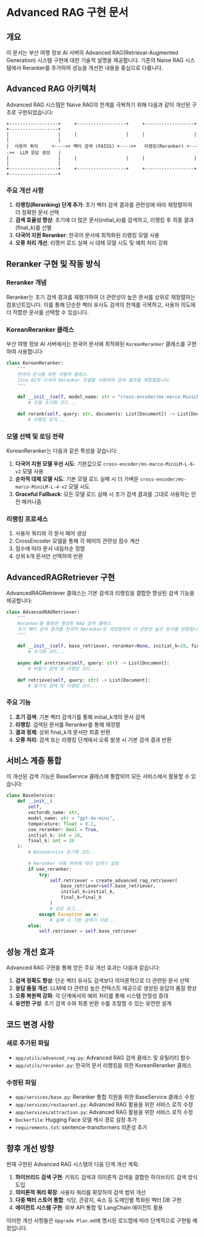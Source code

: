# Advanced RAG 구현 문서

## 개요

이 문서는 부산 여행 정보 AI 서버의 Advanced RAG(Retrieval-Augmented Generation) 시스템 구현에 대한 기술적 설명을 제공합니다. 기존의 Naive RAG 시스템에서 Reranker를 추가하여 성능을 개선한 내용을 중심으로 다룹니다.

## Advanced RAG 아키텍처

Advanced RAG 시스템은 Naive RAG의 한계를 극복하기 위해 다음과 같이 개선된 구조로 구현되었습니다:

```
+------------------+     +------------------+     +------------------+     +------------------+
|                  |     |                  |     |                  |     |                  |
|  사용자 쿼리     +---->+ 벡터 검색 (FAISS) +---->+   리랭킹(Reranker) +---->+  LLM 응답 생성   |
|                  |     |                  |     |                  |     |                  |
+------------------+     +------------------+     +------------------+     +------------------+
```

### 주요 개선 사항

1. **리랭킹(Reranking) 단계 추가**: 초기 벡터 검색 결과를 관련성에 따라 재정렬하여 더 정확한 문서 선택
2. **검색 효율성 향상**: 초기에 더 많은 문서(initial_k)를 검색하고, 리랭킹 후 최종 결과(final_k)를 선별
3. **다국어 지원 Reranker**: 한국어 문서에 최적화된 리랭킹 모델 사용
4. **오류 처리 개선**: 리랭커 로드 실패 시 대체 모델 시도 및 예외 처리 강화

## Reranker 구현 및 작동 방식

### Reranker 개념

Reranker는 초기 검색 결과를 재평가하여 더 관련성이 높은 문서를 상위로 재정렬하는 컴포넌트입니다. 이를 통해 단순한 벡터 유사도 검색의 한계를 극복하고, 사용자 의도에 더 적합한 문서를 선택할 수 있습니다.

### KoreanReranker 클래스

부산 여행 정보 AI 서버에서는 한국어 문서에 최적화된 `KoreanReranker` 클래스를 구현하여 사용합니다:

```python
class KoreanReranker:
    """
    한국어 문서를 위한 리랭커 클래스.
    Jina AI의 다국어 Reranker 모델을 사용하여 검색 결과를 재정렬합니다.
    """
    
    def __init__(self, model_name: str = "cross-encoder/ms-marco-MiniLM-L-6-v2", top_k: int = 5):
        # 모델 초기화 코드...
        
    def rerank(self, query: str, documents: List[Document]) -> List[Document]:
        # 리랭킹 로직...
```

### 모델 선택 및 로딩 전략

KoreanReranker는 다음과 같은 특성을 갖습니다:

1. **다국어 지원 모델 우선 시도**: 기본값으로 `cross-encoder/ms-marco-MiniLM-L-6-v2` 모델 사용
2. **순차적 대체 모델 시도**: 기본 모델 로드 실패 시 더 가벼운 `cross-encoder/ms-marco-MiniLM-L-4-v2` 모델 시도
3. **Graceful Fallback**: 모든 모델 로드 실패 시 초기 검색 결과를 그대로 사용하는 안전 메커니즘

### 리랭킹 프로세스

1. 사용자 쿼리와 각 문서 페어 생성
2. CrossEncoder 모델을 통해 각 페어의 관련성 점수 계산
3. 점수에 따라 문서 내림차순 정렬
4. 상위 k개 문서만 선택하여 반환

## AdvancedRAGRetriever 구현

AdvancedRAGRetriever 클래스는 기본 검색과 리랭킹을 결합한 향상된 검색 기능을 제공합니다:

```python
class AdvancedRAGRetriever:
    """
    Reranker를 활용한 향상된 RAG 검색 클래스.
    초기 벡터 검색 결과를 한국어 Reranker로 재정렬하여 더 관련성 높은 문서를 반환합니다.
    """
    
    def __init__(self, base_retriever, reranker=None, initial_k=20, final_k=20):
        # 초기화 코드...
    
    async def aretrieve(self, query: str) -> List[Document]:
        # 비동기 검색 및 리랭킹 코드...
    
    def retrieve(self, query: str) -> List[Document]:
        # 동기식 검색 및 리랭킹 코드...
```

### 주요 기능

1. **초기 검색**: 기본 벡터 검색기를 통해 initial_k개의 문서 검색
2. **리랭킹**: 검색된 문서를 Reranker를 통해 재정렬
3. **결과 정제**: 상위 final_k개 문서만 최종 반환
4. **오류 처리**: 검색 또는 리랭킹 단계에서 오류 발생 시 기본 검색 결과 반환

## 서비스 계층 통합

이 개선된 검색 기능은 BaseService 클래스에 통합되어 모든 서비스에서 활용할 수 있습니다:

```python
class BaseService:
    def __init__(
        self, 
        vectordb_name: str, 
        model_name: str = "gpt-4o-mini", 
        temperature: float = 0.2,
        use_reranker: bool = True,
        initial_k: int = 20,
        final_k: int = 20
    ):
        # BaseService 초기화 코드...
        
        # Reranker 사용 여부에 따라 검색기 설정
        if use_reranker:
            try:
                self.retriever = create_advanced_rag_retriever(
                    base_retriever=self.base_retriever,
                    initial_k=initial_k,
                    final_k=final_k
                )
                # 성공 로그...
            except Exception as e:
                # 실패 시 기본 검색기 사용...
        else:
            self.retriever = self.base_retriever
```

## 성능 개선 효과

Advanced RAG 구현을 통해 얻은 주요 개선 효과는 다음과 같습니다:

1. **검색 정확도 향상**: 단순 벡터 유사도 검색보다 의미론적으로 더 관련된 문서 선택
2. **응답 품질 개선**: LLM에 더 관련성 높은 컨텍스트 제공으로 생성된 응답의 품질 향상
3. **오류 복원력 강화**: 각 단계에서의 예외 처리를 통해 시스템 안정성 증대
4. **유연한 구성**: 초기 검색 수와 최종 반환 수를 조절할 수 있는 유연한 설계

## 코드 변경 사항

### 새로 추가된 파일

- `app/utils/advanced_rag.py`: Advanced RAG 검색 클래스 및 유틸리티 함수
- `app/utils/reranker.py`: 한국어 문서 리랭킹을 위한 KoreanReranker 클래스

### 수정된 파일

- `app/services/base.py`: Reranker 통합 지원을 위한 BaseService 클래스 수정
- `app/services/restaurant.py`: Advanced RAG 활용을 위한 서비스 로직 수정
- `app/services/attraction.py`: Advanced RAG 활용을 위한 서비스 로직 수정
- `Dockerfile`: Hugging Face 모델 캐시 경로 설정 추가
- `requirements.txt`: sentence-transformers 의존성 추가

## 향후 개선 방향

현재 구현된 Advanced RAG 시스템의 다음 단계 개선 계획:

1. **하이브리드 검색 구현**: 키워드 검색과 의미론적 검색을 결합한 하이브리드 검색 방식 도입
2. **의미론적 쿼리 확장**: 사용자 쿼리를 확장하여 검색 범위 개선
3. **다중 벡터 스토어 통합**: 식당, 관광지, 숙소 등 도메인별 특화된 벡터 DB 구현
4. **에이전트 시스템 구현**: 외부 API 통합 및 LangChain 에이전트 활용

이러한 개선 사항들은 `Upgrade Plan.md`에 명시된 로드맵에 따라 단계적으로 구현될 예정입니다. 